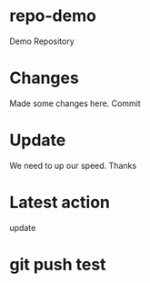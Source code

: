 # repo-demo
Demo Repository

# Changes
Made some changes here. Commit

# Update
We need to up our speed. Thanks

# Latest action
update

# git push test